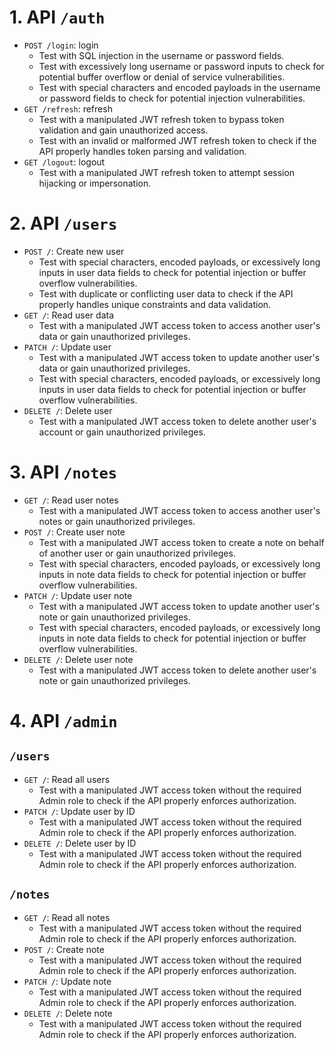 # 1. API `/auth`

- `POST /login`: login
  - Test with SQL injection in the username or password fields.
  - Test with excessively long username or password inputs to check for potential buffer overflow or denial of service vulnerabilities.
  - Test with special characters and encoded payloads in the username or password fields to check for potential injection vulnerabilities.
- `GET /refresh`: refresh
  - Test with a manipulated JWT refresh token to bypass token validation and gain unauthorized access.
  - Test with an invalid or malformed JWT refresh token to check if the API properly handles token parsing and validation.
- `GET /logout`: logout
  - Test with a manipulated JWT refresh token to attempt session hijacking or impersonation.

# 2. API `/users`

- `POST /`: Create new user
  - Test with special characters, encoded payloads, or excessively long inputs in user data fields to check for potential injection or buffer overflow vulnerabilities.
  - Test with duplicate or conflicting user data to check if the API properly handles unique constraints and data validation.
- `GET /`: Read user data
  - Test with a manipulated JWT access token to access another user's data or gain unauthorized privileges.
- `PATCH /`: Update user
  - Test with a manipulated JWT access token to update another user's data or gain unauthorized privileges.
  - Test with special characters, encoded payloads, or excessively long inputs in user data fields to check for potential injection or buffer overflow vulnerabilities.
- `DELETE /`: Delete user
  - Test with a manipulated JWT access token to delete another user's account or gain unauthorized privileges.

# 3. API `/notes`

- `GET /`: Read user notes
  - Test with a manipulated JWT access token to access another user's notes or gain unauthorized privileges.
- `POST /`: Create user note
  - Test with a manipulated JWT access token to create a note on behalf of another user or gain unauthorized privileges.
  - Test with special characters, encoded payloads, or excessively long inputs in note data fields to check for potential injection or buffer overflow vulnerabilities.
- `PATCH /`: Update user note
  - Test with a manipulated JWT access token to update another user's note or gain unauthorized privileges.
  - Test with special characters, encoded payloads, or excessively long inputs in note data fields to check for potential injection or buffer overflow vulnerabilities.
- `DELETE /`: Delete user note
  - Test with a manipulated JWT access token to delete another user's note or gain unauthorized privileges.

# 4. API `/admin`

## `/users`

- `GET /`: Read all users
  - Test with a manipulated JWT access token without the required Admin role to check if the API properly enforces authorization.
- `PATCH /`: Update user by ID
  - Test with a manipulated JWT access token without the required Admin role to check if the API properly enforces authorization.
- `DELETE /`: Delete user by ID
  - Test with a manipulated JWT access token without the required Admin role to check if the API properly enforces authorization.

## `/notes`

- `GET /`: Read all notes
  - Test with a manipulated JWT access token without the required Admin role to check if the API properly enforces authorization.
- `POST /`: Create note
  - Test with a manipulated JWT access token without the required Admin role to check if the API properly enforces authorization.
- `PATCH /`: Update note
  - Test with a manipulated JWT access token without the required Admin role to check if the API properly enforces authorization.
- `DELETE /`: Delete note
  - Test with a manipulated JWT access token without the required Admin role to check if the API properly enforces authorization.
